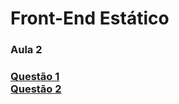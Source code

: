 # Front-End Estático

<h3>Aula 2<h3/>
<a href = "https://mosilva.github.io/FrontEndEstatico/Exercicio/2/questao1.html"> Questão 1<a/>
<br/>
<a href = "https://mosilva.github.io/FrontEndEstatico/Exercicio/2/questao2"> Questão 2<a/>
